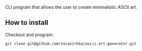 CLI program that allows the user to create minimalistic ASCII art. 

## How to install
Checkout and program:
```
git clone git@github.com:torasirkka/ascii-art-generator.git
```